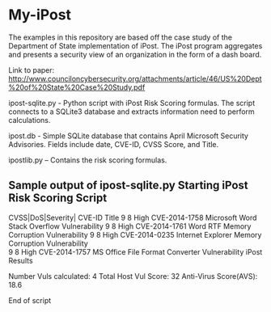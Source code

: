 My-iPost
========

The examples in this repository are based off the case study of the Department of State implementation of iPost.  The iPost program aggregates and presents a security view of an organization in the form of a dash board.  

Link to paper: http://www.counciloncybersecurity.org/attachments/article/46/US%20Dept%20of%20State%20Case%20Study.pdf 

ipost-sqlite.py - Python script with iPost Risk Scoring formulas.  The script connects to a SQLite3 database and extracts information need to perform calculations.
 
ipost.db - Simple SQLite database that contains April Microsoft Security Advisories.  Fields include date, CVE-ID, CVSS Score, and Title.

ipostlib.py – Contains the risk scoring formulas.



Sample output of ipost-sqlite.py
Starting iPost Risk Scoring Script
---------------------------------------
CVSS|DoS|Severity|	CVE-ID			Title
  9	  8		High	CVE-2014-1758	Microsoft Word Stack Overflow Vulnerability 
  9	  8		High	CVE-2014-1761	Word RTF Memory Corruption Vulnerability 
  9	  8		High	CVE-2014-0235	Internet Explorer Memory Corruption Vulnerability  
  9	  8		High	CVE-2014-1757	MS Office File Format Converter Vulnerability 
iPost Results

Number Vuls calculated: 4
Total Host Vul Score:	32
Anti-Virus Score(AVS):	18.6

End of script
 
